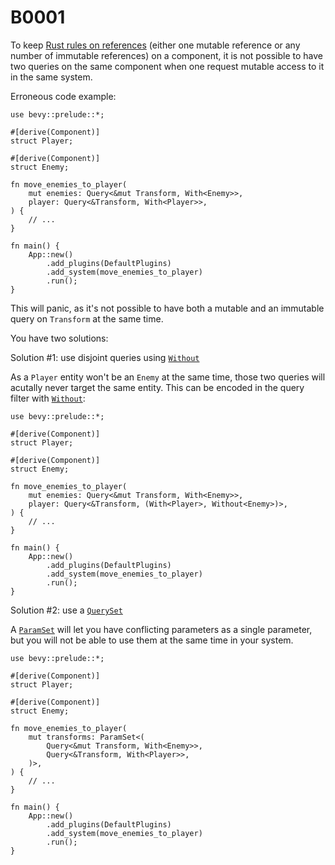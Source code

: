 # B0001

To keep [Rust rules on references](https://doc.rust-lang.org/book/ch04-02-references-and-borrowing.html#the-rules-of-references) (either one mutable reference or any number of immutable references) on a component, it is not possible to have two queries on the same component when one request mutable access to it in the same system.

Erroneous code example:

```rust,should_panic
use bevy::prelude::*;

#[derive(Component)]
struct Player;

#[derive(Component)]
struct Enemy;

fn move_enemies_to_player(
    mut enemies: Query<&mut Transform, With<Enemy>>,
    player: Query<&Transform, With<Player>>,
) {
    // ...
}

fn main() {
    App::new()
        .add_plugins(DefaultPlugins)
        .add_system(move_enemies_to_player)
        .run();
}
```

This will panic, as it's not possible to have both a mutable and an immutable query on `Transform` at the same time.

You have two solutions:

Solution #1: use disjoint queries using [`Without`](https://docs.rs/bevy/*/bevy/ecs/query/struct.Without.html)

As a `Player` entity won't be an `Enemy` at the same time, those two queries will acutally never target the same entity. This can be encoded in the query filter with [`Without`](https://docs.rs/bevy/*/bevy/ecs/query/struct.Without.html):

```rust,no_run
use bevy::prelude::*;

#[derive(Component)]
struct Player;

#[derive(Component)]
struct Enemy;

fn move_enemies_to_player(
    mut enemies: Query<&mut Transform, With<Enemy>>,
    player: Query<&Transform, (With<Player>, Without<Enemy>)>,
) {
    // ...
}

fn main() {
    App::new()
        .add_plugins(DefaultPlugins)
        .add_system(move_enemies_to_player)
        .run();
}
```

Solution #2: use a [`QuerySet`](https://docs.rs/bevy/*/bevy/ecs/system/struct.ParamSet.html)

A [`ParamSet`](https://docs.rs/bevy/*/bevy/ecs/system/struct.ParamSet.html) will let you have conflicting parameters as a single parameter, but you will not be able to use them at the same time in your system.

```rust,no_run
use bevy::prelude::*;

#[derive(Component)]
struct Player;

#[derive(Component)]
struct Enemy;

fn move_enemies_to_player(
    mut transforms: ParamSet<(
        Query<&mut Transform, With<Enemy>>,
        Query<&Transform, With<Player>>,
    )>,
) {
    // ...
}

fn main() {
    App::new()
        .add_plugins(DefaultPlugins)
        .add_system(move_enemies_to_player)
        .run();
}
```
